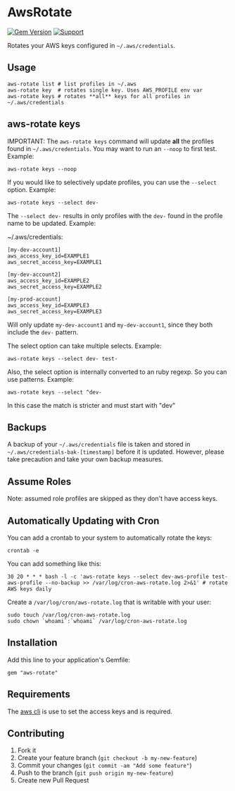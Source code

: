 # AwsRotate

[![Gem Version](https://badge.fury.io/rb/aws-rotate.png)](http://badge.fury.io/rb/aws-rotate)
[![Support](https://img.shields.io/badge/get-support-blue.svg)](https://boltops.com?utm_source=badge&utm_medium=badge&utm_campaign=aws-rotate)

Rotates your AWS keys configured in `~/.aws/credentials`.

## Usage

    aws-rotate list # list profiles in ~/.aws
    aws-rotate key  # rotates single key. Uses AWS_PROFILE env var
    aws-rotate keys # rotates **all** keys for all profiles in ~/.aws/credentials

## aws-rotate keys

IMPORTANT: The `aws-rotate keys` command will update **all** the profiles found in `~/.aws/credentials`.  You may want to run an `--noop` to first test. Example:

    aws-rotate keys --noop

If you would like to selectively update profiles, you can use the `--select` option. Example:

    aws-rotate keys --select dev-

The `--select dev-` results in only profiles with the `dev-` found in the profile name to be updated.  Example:

~/.aws/credentials:

    [my-dev-account1]
    aws_access_key_id=EXAMPLE1
    aws_secret_access_key=EXAMPLE1

    [my-dev-account2]
    aws_access_key_id=EXAMPLE2
    aws_secret_access_key=EXAMPLE2

    [my-prod-account]
    aws_access_key_id=EXAMPLE3
    aws_secret_access_key=EXAMPLE3

Will only update `my-dev-account1` and `my-dev-account1`, since they both include the `dev-` pattern.

The select option can take multiple selects. Example:

    aws-rotate keys --select dev- test-

Also, the select option is internally converted to an ruby regexp. So you can use patterns. Example:

    aws-rotate keys --select ^dev-

In this case the match is stricter and must start with "dev"

## Backups

A backup of your `~/.aws/credentials` file is taken and stored in `~/.aws/credentials-bak-[timestamp]` before it is updated. However, please take precaution and take your own backup measures.

## Assume Roles

Note: assumed role profiles are skipped as they don't have access keys.

## Automatically Updating with Cron

You can add a crontab to your system to automatically rotate the keys:

    crontab -e

You can add something like this:

    30 20 * * * bash -l -c 'aws-rotate keys --select dev-aws-profile test-aws-profile --no-backup >> /var/log/cron-aws-rotate.log 2>&1' # rotate AWS keys daily

Create a `/var/log/cron/aws-rotate.log` that is writable with your user:

    sudo touch /var/log/cron-aws-rotate.log
    sudo chown `whoami`:`whoami` /var/log/cron-aws-rotate.log

## Installation

Add this line to your application's Gemfile:

    gem "aws-rotate"

## Requirements

The [aws cli](https://aws.amazon.com/cli/) is use to set the access keys and is required.

## Contributing

1. Fork it
2. Create your feature branch (`git checkout -b my-new-feature`)
3. Commit your changes (`git commit -am "Add some feature"`)
4. Push to the branch (`git push origin my-new-feature`)
5. Create new Pull Request
